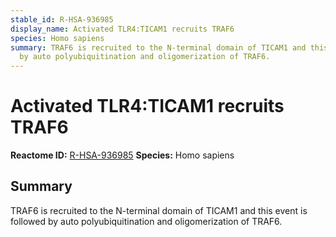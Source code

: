 ```yaml
---
stable_id: R-HSA-936985
display_name: Activated TLR4:TICAM1 recruits TRAF6
species: Homo sapiens
summary: TRAF6 is recruited to the N-terminal domain of TICAM1 and this event is followed
  by auto polyubiquitination and oligomerization of TRAF6.
---
```


# Activated TLR4:TICAM1 recruits TRAF6
**Reactome ID:** [R-HSA-936985](https://reactome.org/content/detail/R-HSA-936985)
**Species:** Homo sapiens

## Summary

TRAF6 is recruited to the N-terminal domain of TICAM1 and this event is followed by auto polyubiquitination and oligomerization of TRAF6.
